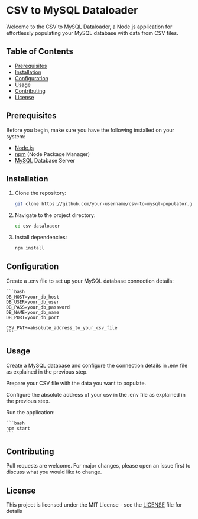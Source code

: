 # CSV to MySQL Dataloader

Welcome to the CSV to MySQL Dataloader, a Node.js application for effortlessly populating your MySQL database with data from CSV files.

## Table of Contents

- [Prerequisites](#prerequisites)
- [Installation](#installation)
- [Configuration](#configuration)
- [Usage](#usage)
- [Contributing](#contributing)
- [License](#license)

## Prerequisites

Before you begin, make sure you have the following installed on your system:

- [Node.js](https://nodejs.org/)
- [npm](https://www.npmjs.com/) (Node Package Manager)
- [MySQL](https://www.mysql.com/) Database Server

## Installation

1. Clone the repository:

   ```bash
   git clone https://github.com/your-username/csv-to-mysql-populator.git
   ```

2. Navigate to the project directory:

   ```bash
   cd csv-dataloader
   ```

3. Install dependencies:

   ```bash
   npm install
   ```

## Configuration

Create a .env file to set up your MySQL database connection details:

    ```bash
    DB_HOST=your_db_host
    DB_USER=your_db_user
    DB_PASS=your_db_password
    DB_NAME=your_db_name
    DB_PORT=your_db_port

    CSV_PATH=absolute_address_to_your_csv_file
    ```

## Usage

Create a MySQL database and configure the connection details in .env file as explained in the previous step.

Prepare your CSV file with the data you want to populate.

Configure the absolute address of your csv in the .env file as explained in the previous step.

Run the application:

    ```bash
    npm start
    ```

## Contributing

Pull requests are welcome. For major changes, please open an issue first to discuss what you would like to change.

## License

This project is licensed under the MIT License - see the [LICENSE](LICENSE) file for details